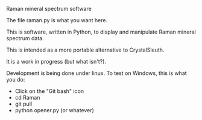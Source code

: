 Raman mineral spectrum software

The file raman.py is what you want here.

This is software, written in Python, to display and manipulate
Raman mineral spectrum data.

This is intended as a more portable alternative to CrystalSleuth.

It is a work in progress (but what isn't?).

Development is being done under linux.  To test on Windows, this
is what you do:

+ Click on the "Git bash" icon
+ cd Raman
+ git pull
+ python opener.py (or whatever)
